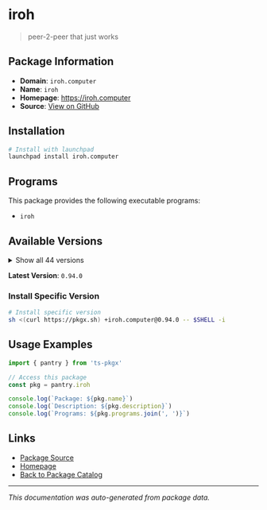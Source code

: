 # iroh

> peer-2-peer that just works

## Package Information

- **Domain**: `iroh.computer`
- **Name**: `iroh`
- **Homepage**: https://iroh.computer
- **Source**: [View on GitHub](https://github.com/pkgxdev/pantry/tree/main/projects/iroh.computer/package.yml)

## Installation

```bash
# Install with launchpad
launchpad install iroh.computer
```

## Programs

This package provides the following executable programs:

- `iroh`

## Available Versions

<details>
<summary>Show all 44 versions</summary>

- `0.94.0`, `0.93.2`, `0.93.1`, `0.93.0`, `0.92.0`
- `0.91.2`, `0.91.1`, `0.91.0`, `0.90.0`, `0.35.0`
- `0.34.1`, `0.34.0`, `0.33.0`, `0.32.1`, `0.32.0`
- `0.31.0`, `0.30.0`, `0.29.0`, `0.28.1`, `0.28.0`
- `0.27.0`, `0.26.0`, `0.25.0`, `0.24.0`, `0.23.0`
- `0.22.0`, `0.21.0`, `0.20.0`, `0.19.0`, `0.18.0`
- `0.17.0`, `0.16.2`, `0.16.0`, `0.15.0`, `0.14.0`
- `0.13.0`, `0.12.0`, `0.11.0`, `0.10.0`, `0.9.0`
- `0.8.0`, `0.7.0`, `0.6.0`, `0.4.1`

</details>

**Latest Version**: `0.94.0`

### Install Specific Version

```bash
# Install specific version
sh <(curl https://pkgx.sh) +iroh.computer@0.94.0 -- $SHELL -i
```

## Usage Examples

```typescript
import { pantry } from 'ts-pkgx'

// Access this package
const pkg = pantry.iroh

console.log(`Package: ${pkg.name}`)
console.log(`Description: ${pkg.description}`)
console.log(`Programs: ${pkg.programs.join(', ')}`)
```

## Links

- [Package Source](https://github.com/pkgxdev/pantry/tree/main/projects/iroh.computer/package.yml)
- [Homepage](https://iroh.computer)
- [Back to Package Catalog](../../package-catalog.md)

---

*This documentation was auto-generated from package data.*

